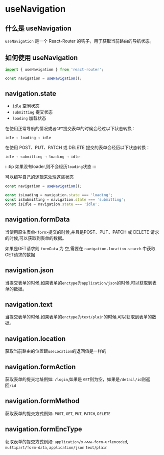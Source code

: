 # useNavigation

## 什么是 useNavigation

`useNavigation` 是一个 React-Router 的钩子，用于获取当前路由的导航状态。


## 如何使用 useNavigation

```ts
import { useNavigation } from 'react-router';

const navigation = useNavigation();
```

## navigation.state

- `idle` 空闲状态
- `submitting` 提交状态
- `loading` 加载状态

在使用正常导航的情况或者`GET`提交表单的时候会经过以下状态转换：

```
idle → loading → idle
```
在使用 POST、PUT、PATCH 或 DELETE 提交的表单会经历以下状态转换：

```
idle → submitting → loading → idle
```

:::tip
如果没有loader,则不会经历`loading`状态
:::

可以编写自己的逻辑来处理这些状态

```ts
const navigation = useNavigation();

const isLoading = navigation.state === 'loading';
const isSubmitting = navigation.state === 'submitting';
const isIdle = navigation.state === 'idle';
```

## navigation.formData

当使用原生表单`<form>`提交的时候,并且是POST、PUT、PATCH 或 DELETE 请求的时候,可以获取到表单的数据。

如果是GET请求则 `formData` 为 空,需要在 `navigation.location.search` 中获取GET请求的数据


## navigation.json

当提交表单的时候,如果表单的`enctype`为`application/json`的时候,可以获取到表单的数据。


## navigation.text

当提交表单的时候,如果表单的`enctype`为`text/plain`的时候,可以获取到表单的数据。


## navigation.location

获取当前路由的位置跟`useLocation`的返回值是一样的


## navigation.formAction

获取表单的提交地址例如: `/login`,如果是 `GET`则为空，如果是`/detail/id`则返回`/id`


## navigation.formMethod

获取表单的提交方式例如: `POST`, `GET`, `PUT`, `PATCH`, `DELETE`


## navigation.formEncType

获取表单的提交方式例如: `application/x-www-form-urlencoded`, `multipart/form-data`, `application/json` `text/plain`




























